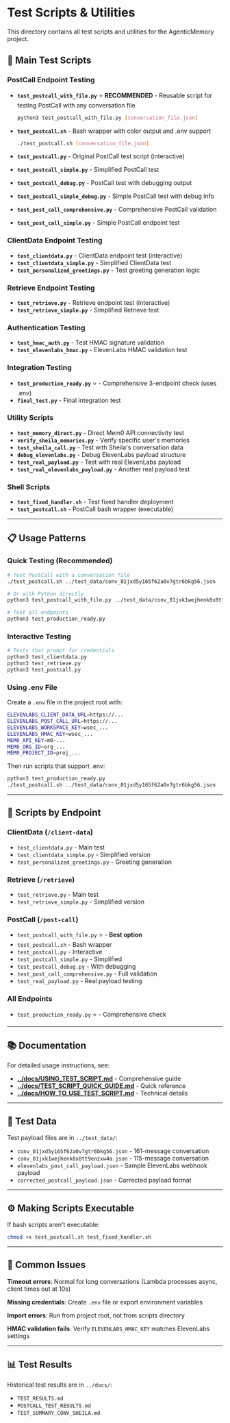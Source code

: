 # Test Scripts & Utilities

This directory contains all test scripts and utilities for the AgenticMemory project.

## 🚀 Main Test Scripts

### PostCall Endpoint Testing
- **`test_postcall_with_file.py`** ⭐ **RECOMMENDED** - Reusable script for testing PostCall with any conversation file
  ```bash
  python3 test_postcall_with_file.py [conversation_file.json]
  ```

- **`test_postcall.sh`** - Bash wrapper with color output and .env support
  ```bash
  ./test_postcall.sh [conversation_file.json]
  ```

- **`test_postcall.py`** - Original PostCall test script (interactive)
- **`test_postcall_simple.py`** - Simplified PostCall test
- **`test_postcall_debug.py`** - PostCall test with debugging output
- **`test_postcall_simple_debug.py`** - Simple PostCall test with debug info
- **`test_post_call_comprehensive.py`** - Comprehensive PostCall validation
- **`test_post_call_simple.py`** - Simple PostCall endpoint test

### ClientData Endpoint Testing
- **`test_clientdata.py`** - ClientData endpoint test (interactive)
- **`test_clientdata_simple.py`** - Simplified ClientData test
- **`test_personalized_greetings.py`** - Test greeting generation logic

### Retrieve Endpoint Testing
- **`test_retrieve.py`** - Retrieve endpoint test (interactive)
- **`test_retrieve_simple.py`** - Simplified Retrieve test

### Authentication Testing
- **`test_hmac_auth.py`** - Test HMAC signature validation
- **`test_elevenlabs_hmac.py`** - ElevenLabs HMAC validation test

### Integration Testing
- **`test_production_ready.py`** ⭐ - Comprehensive 3-endpoint check (uses .env)
- **`final_test.py`** - Final integration test

### Utility Scripts
- **`test_memory_direct.py`** - Direct Mem0 API connectivity test
- **`verify_sheila_memories.py`** - Verify specific user's memories
- **`test_sheila_call.py`** - Test with Sheila's conversation data
- **`debug_elevenlabs.py`** - Debug ElevenLabs payload structure
- **`test_real_payload.py`** - Test with real ElevenLabs payload
- **`test_real_elevenlabs_payload.py`** - Another real payload test

### Shell Scripts
- **`test_fixed_handler.sh`** - Test fixed handler deployment
- **`test_postcall.sh`** - PostCall bash wrapper (executable)

---

## 📋 Usage Patterns

### Quick Testing (Recommended)
```bash
# Test PostCall with a conversation file
./test_postcall.sh ../test_data/conv_01jxd5y165f62a0v7gtr6bkg56.json

# Or with Python directly
python3 test_postcall_with_file.py ../test_data/conv_01jxk1wejhenk8x8tt9enzxw4a.json

# Test all endpoints
python3 test_production_ready.py
```

### Interactive Testing
```bash
# Tests that prompt for credentials
python3 test_clientdata.py
python3 test_retrieve.py
python3 test_postcall.py
```

### Using .env File
Create a `.env` file in the project root with:
```bash
ELEVENLABS_CLIENT_DATA_URL=https://...
ELEVENLABS_POST_CALL_URL=https://...
ELEVENLABS_WORKSPACE_KEY=wsec_...
ELEVENLABS_HMAC_KEY=wsec_...
MEM0_API_KEY=m0-...
MEM0_ORG_ID=org_...
MEM0_PROJECT_ID=proj_...
```

Then run scripts that support .env:
```bash
python3 test_production_ready.py
./test_postcall.sh ../test_data/conv_01jxd5y165f62a0v7gtr6bkg56.json
```

---

## 🎯 Scripts by Endpoint

### ClientData (`/client-data`)
- `test_clientdata.py` - Main test
- `test_clientdata_simple.py` - Simplified version
- `test_personalized_greetings.py` - Greeting generation

### Retrieve (`/retrieve`)
- `test_retrieve.py` - Main test
- `test_retrieve_simple.py` - Simplified version

### PostCall (`/post-call`)
- `test_postcall_with_file.py` ⭐ - **Best option**
- `test_postcall.sh` - Bash wrapper
- `test_postcall.py` - Interactive
- `test_postcall_simple.py` - Simplified
- `test_postcall_debug.py` - With debugging
- `test_post_call_comprehensive.py` - Full validation
- `test_real_payload.py` - Real payload testing

### All Endpoints
- `test_production_ready.py` ⭐ - Comprehensive check

---

## 📚 Documentation

For detailed usage instructions, see:
- **[../docs/USING_TEST_SCRIPT.md](../docs/USING_TEST_SCRIPT.md)** - Comprehensive guide
- **[../docs/TEST_SCRIPT_QUICK_GUIDE.md](../docs/TEST_SCRIPT_QUICK_GUIDE.md)** - Quick reference
- **[../docs/HOW_TO_USE_TEST_SCRIPT.md](../docs/HOW_TO_USE_TEST_SCRIPT.md)** - Technical details

---

## 🧪 Test Data

Test payload files are in `../test_data/`:
- `conv_01jxd5y165f62a0v7gtr6bkg56.json` - 161-message conversation
- `conv_01jxk1wejhenk8x8tt9enzxw4a.json` - 115-message conversation
- `elevenlabs_post_call_payload.json` - Sample ElevenLabs webhook payload
- `corrected_postcall_payload.json` - Corrected payload format

---

## ⚙️ Making Scripts Executable

If bash scripts aren't executable:
```bash
chmod +x test_postcall.sh test_fixed_handler.sh
```

---

## 🐛 Common Issues

**Timeout errors**: Normal for long conversations (Lambda processes async, client times out at 10s)

**Missing credentials**: Create `.env` file or export environment variables

**Import errors**: Run from project root, not from scripts directory

**HMAC validation fails**: Verify `ELEVENLABS_HMAC_KEY` matches ElevenLabs settings

---

## 📊 Test Results

Historical test results are in `../docs/`:
- `TEST_RESULTS.md`
- `POSTCALL_TEST_RESULTS.md`
- `TEST_SUMMARY_CONV_SHEILA.md`
